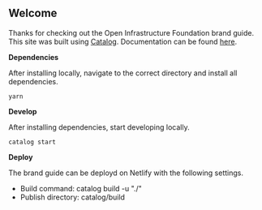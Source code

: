 ## **Welcome** 

Thanks for checking out the Open Infrastructure Foundation brand guide. This site was built using [Catalog](https://docs.catalog.style/). Documentation can be found [here](https://docs.catalog.style/).

**Dependencies**

After installing locally, navigate to the correct directory and install all dependencies.

```
yarn
```

**Develop**

After installing dependencies, start developing locally.

```
catalog start
```

**Deploy**

The brand guide can be deployd on Netlify with the following settings. 

- Build command: catalog build -u "./"
- Publish directory: catalog/build

